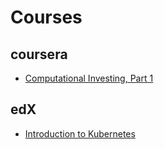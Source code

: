 # Courses
## coursera
* [Computational Investing, Part 1](coursera/computational-investing)

## edX
* [Introduction to Kubernetes](edx/LFS158x)